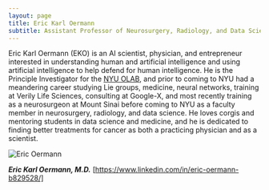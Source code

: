 ```yaml
---
layout: page
title: Eric Karl Oermann
subtitle: Assistant Professor of Neurosurgery, Radiology, and Data Science
---
```


Eric Karl Oermann (EKO) is an AI scientist, physician, and entrepreneur interested in understanding human and artificial intelligence and using artificial intelligence to help defend for human intelligence. He is the Principle Investigator for the [NYU OLAB](https://www.nyuolab.org), and prior to coming to NYU had a meandering career studying Lie groups, medicine, neural networks, training at Verily Life Sciences, consulting at Google-X, and most recently training as a neurosurgeon at Mount Sinai before coming to NYU as a faculty member in neurosurgery, radiology, and data science. He loves corgis and mentoring students in data science and medicine, and he is dedicated to finding better treatments for cancer as both a practicing physician and as a scientist.

![Eric Oermann](/assets/img/oermann_talk_violakeh_bright.png "EKO")

***Eric Karl Oermann, M.D.*** [https://www.linkedin.com/in/eric-oermann-b829528/]
 
